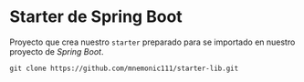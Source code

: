 # Starter de Spring Boot

Proyecto que crea nuestro `starter` preparado para se importado en nuestro proyecto de *Spring Boot*.

```
git clone https://github.com/mnemonic111/starter-lib.git
```